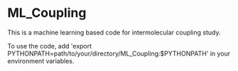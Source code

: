 # ML_Coupling
This is a machine learning based code for intermolecular coupling study. 

To use the code, add 'export PYTHONPATH=path/to/your/directory/ML_Coupling:$PYTHONPATH' in your environment variables.
